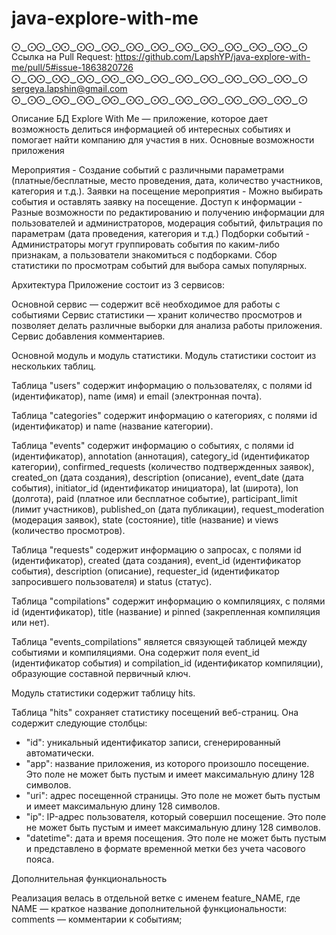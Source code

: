 # java-explore-with-me
⨀‿⨀⨀‿⨀⨀‿⨀⨀‿⨀⨀‿⨀⨀‿⨀⨀‿⨀⨀‿⨀⨀‿⨀⨀‿⨀⨀‿⨀⨀‿⨀
Ссылка на Pull Request: https://github.com/LapshYP/java-explore-with-me/pull/5#issue-1863820726
⨀‿⨀⨀‿⨀⨀‿⨀⨀‿⨀⨀‿⨀⨀‿⨀⨀‿⨀⨀‿⨀⨀‿⨀⨀‿⨀⨀‿⨀⨀‿⨀
sergeya.lapshin@gmail.com
⨀‿⨀⨀‿⨀⨀‿⨀⨀‿⨀⨀‿⨀⨀‿⨀⨀‿⨀⨀‿⨀⨀‿⨀⨀‿⨀⨀‿⨀⨀‿⨀

Описание БД
Explore With Me — приложение, которое дает возможность делиться информацией об интересных событиях и помогает найти компанию для участия в них.
Основные возможности приложения

Мероприятия - Создание событий с различными параметрами (платные/бесплатные, место проведения, дата, количество участников, категория и т.д.).
Заявки на посещение мероприятия - Можно выбирать события и оставлять заявку на посещение.
Доступ к информации - Разные возможности по редактированию и получению информации для пользователей и администраторов, модерация событий, фильтрация по параметрам (дата проведения, категория и т.д.)
Подборки событий - Администраторы могут группировать события по каким-либо признакам, а пользователи знакомиться с подборками.
Сбор статистики по просмотрам событий для выбора самых популярных.


Архитектура
Приложение состоит из 3 сервисов:

Основной сервис — содержит всё необходимое для работы с событиями
Сервис статистики — хранит количество просмотров и позволяет делать различные выборки для анализа работы приложения.
Сервис добавления комментариев.


Основной модуль и модуль статистики.
Модуль статистики  состоит из нескольких таблиц.

Таблица "users" содержит информацию о пользователях, с полями id (идентификатор), name (имя) и email (электронная почта).

Таблица "categories" содержит информацию о категориях, с полями id (идентификатор) и name (название категории).

Таблица "events" содержит информацию о событиях, с полями id (идентификатор), annotation (аннотация), category_id (идентификатор категории), confirmed_requests (количество подтвержденных заявок), created_on (дата создания), description (описание), event_date (дата события), initiator_id (идентификатор инициатора), lat (широта), lon (долгота), paid (платное или бесплатное событие), participant_limit (лимит участников), published_on (дата публикации), request_moderation (модерация заявок), state (состояние), title (название) и views (количество просмотров).

Таблица "requests" содержит информацию о запросах, с полями id (идентификатор), created (дата создания), event_id (идентификатор события), description (описание), requester_id (идентификатор запросившего пользователя) и status (статус).

Таблица "compilations" содержит информацию о компиляциях, с полями id (идентификатор), title (название) и pinned (закрепленная компиляция или нет).

Таблица "events_compilations" является связующей таблицей между событиями и компиляциями. Она содержит поля event_id (идентификатор события) и compilation_id (идентификатор компиляции), образующие составной первичный ключ.


Модуль статистики содержит таблицу hits.

Таблица "hits" сохраняет статистику посещений веб-страниц. Она содержит следующие столбцы:
- "id": уникальный идентификатор записи, сгенерированный автоматически.
- "app": название приложения, из которого произошло посещение. Это поле не может быть пустым и имеет максимальную длину 128 символов.
- "uri": адрес посещенной страницы. Это поле не может быть пустым и имеет максимальную длину 128 символов.
- "ip": IP-адрес пользователя, который совершил посещение. Это поле не может быть пустым и имеет максимальную длину 128 символов.
- "datetime": дата и время посещения. Это поле не может быть пустым и представлено в формате временной метки без учета часового пояса.

Дополнительная функциональность
 
Реализация велась в отдельной ветке с именем feature_NAME, где NAME — краткое название дополнительной функциональности:
    comments — комментарии к событиям;